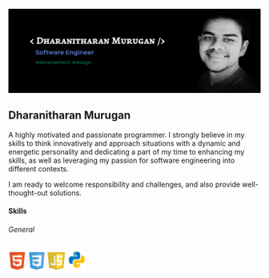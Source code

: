 ![](https://github.com/dharanithedev/dharanithedev/blob/main/banner-final.png?raw=true)

## Dharanitharan Murugan

A highly motivated and passionate programmer. I strongly believe in my skills to think innovatively and approach situations with a dynamic and energetic personality and dedicating a part of my time to enhancing my skills, as well as leveraging my passion for software engineering into different contexts.

I am ready to welcome responsibility and challenges, and also provide well-thought-out solutions.

#### Skills

###### General

<img src="https://github.com/dharanithedev/dharanithedev/blob/main/html5.png?raw=true" width="35" height="35"/>  <img src="https://github.com/dharanithedev/dharanithedev/blob/main/css3.png?raw=true" width="35" height="35"/>  <img src="https://github.com/dharanithedev/dharanithedev/blob/main/javascript.png?raw=true" width="35" height="35"/>  <img src="https://github.com/dharanithedev/dharanithedev/blob/main/python.png?raw=true" width="40" height="40"/>









